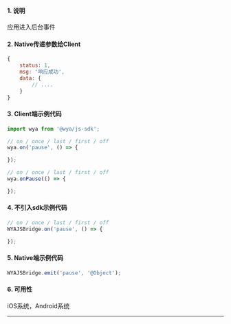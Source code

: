 #### 1. 说明

应用进入后台事件

#### 2. Native传递参数给Client

```javascript
{
	status: 1,
	msg: '响应成功',
	data: {
		// ....
	}
}
```

#### 3. Client端示例代码

```javascript
import wya from '@wya/js-sdk';

// on / once / last / first / off
wya.on('pause', () => {

});

// on / once / last / first / off
wya.onPause(() => {

});
```

#### 4. 不引入sdk示例代码

```javascript
// on / once / last / first / off
WYAJSBridge.on('pause', () => {

});
```

#### 5. Native端示例代码

```javascript
WYAJSBridge.emit('pause', '@Object');
```

#### 6. 可用性

iOS系统，Android系统

---------

